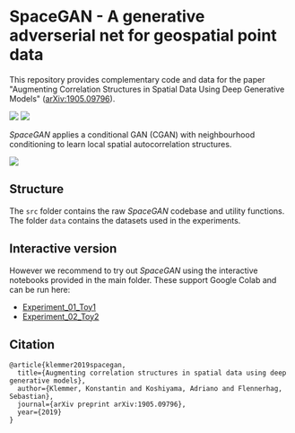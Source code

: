 # SpaceGAN - A generative adverserial net for geospatial point data

This repository provides complementary code and data for the paper "Augmenting Correlation Structures in Spatial Data Using Deep Generative Models" ([arXiv:1905.09796](https://arxiv.org/abs/1905.09796)).

![](https://raw.githubusercontent.com/konstantinklemmer/spacegan/master/img/img1.png) ![](https://raw.githubusercontent.com/konstantinklemmer/spacegan/master/img/img2.png)

*SpaceGAN* applies a conditional GAN (CGAN) with neighbourhood conditioning to learn local spatial autocorrelation structures.

![](https://raw.githubusercontent.com/konstantinklemmer/spacegan/master/img/img3.png)

## Structure

The `src` folder contains the raw *SpaceGAN* codebase and utility functions. The folder `data` contains the datasets used in the experiments.

## Interactive version

However we recommend to try out *SpaceGAN* using the interactive notebooks provided in the main folder. These support Google Colab and can be run here:
* [Experiment_01_Toy1](https://colab.research.google.com/github/konstantinklemmer/spacegan/blob/master/Example_01_Toy1.ipynb)
* [Experiment_02_Toy2](https://colab.research.google.com/github/konstantinklemmer/spacegan/blob/master/Example_02_Toy2.ipynb)

## Citation

```
@article{klemmer2019spacegan,
  title={Augmenting correlation structures in spatial data using deep generative models},
  author={Klemmer, Konstantin and Koshiyama, Adriano and Flennerhag, Sebastian},
  journal={arXiv preprint arXiv:1905.09796},
  year={2019}
}
```

